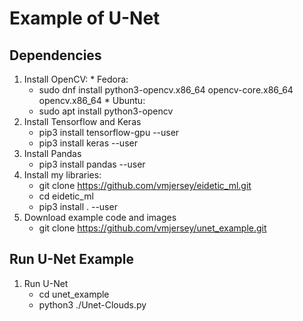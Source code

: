 # Example of U-Net

## Dependencies

   1.  Install OpenCV:
      * Fedora:
         * sudo dnf install python3-opencv.x86_64 opencv-core.x86_64 opencv.x86_64
      * Ubuntu:
         * sudo apt install python3-opencv
   2. Install Tensorflow and Keras
      * pip3 install tensorflow-gpu --user
      * pip3 install keras --user 
   3. Install Pandas
      * pip3 install pandas --user
   4. Install my libraries:
      * git clone https://github.com/vmjersey/eidetic_ml.git
      * cd eidetic_ml
      * pip3 install . --user
   5. Download example code and images
      * git clone https://github.com/vmjersey/unet_example.git


## Run U-Net Example
   1. Run U-Net
      * cd unet_example
      * python3 ./Unet-Clouds.py




